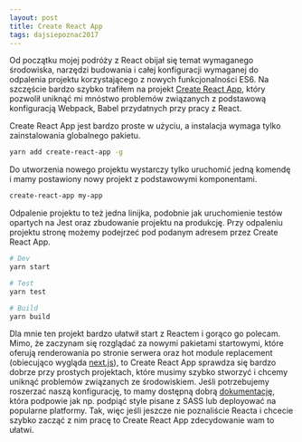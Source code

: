 ```yaml
---
layout: post
title: Create React App
tags: dajsiepoznac2017
---
```


Od początku mojej podróży z React obijał się temat wymaganego środowiska, narzędzi budowania i całej konfiguracji wymaganej do odpalenia projektu korzystającego z nowych funkcjonalności ES6. Na szczęście bardzo szybko trafiłem na projekt [Create React App](https://github.com/facebookincubator/create-react-app), który pozwolił uniknąć mi mnóstwo problemów związanych z podstawową konfiguracją Webpack, Babel przydatnych przy pracy z React.

<!--more-->

Create React App jest bardzo proste w użyciu, a instalacja wymaga tylko zainstalowania globalnego pakietu.

``` sh
yarn add create-react-app -g
```

Do utworzenia nowego projektu wystarczy tylko uruchomić jedną komendę i mamy postawiony nowy projekt z podstawowymi komponentami.

``` sh
create-react-app my-app
```

Odpalenie projektu to też jedna linijka, podobnie jak uruchomienie testów opartych na Jest oraz zbudowanie projektu na produkcję. Przy odpaleniu projektu stronę możemy podejrzeć pod podanym adresem przez Create React App.

``` sh
# Dev
yarn start

# Test
yarn test

# Build
yarn build
```

Dla mnie ten projekt bardzo ułatwił start z Reactem i gorąco go polecam. Mimo, że zaczynam się rozglądać za nowymi pakietami startowymi, które oferują renderowania po stronie serwera oraz hot module replacement (obiecująco wygląda [next.js](https://github.com/zeit/next.js)), to Create React App sprawdza się bardzo dobrze przy prostych projektach, które musimy szybko stworzyć i chcemy uniknąć problemów związanych ze środowiskiem. Jeśli potrzebujemy roszerzać naszą konfigurację, to mamy dostępną dobrą [dokumentację](https://github.com/facebookincubator/create-react-app/blob/master/packages/react-scripts/template/README.md), która podpowie jak np. podpiąć style pisane z SASS lub deployować na popularne platformy. Tak, więc jeśli jeszcze nie poznaliście Reacta i chcecie szybko zacząć z nim pracę to Create React App zdecydowanie wam to ułatwi.
